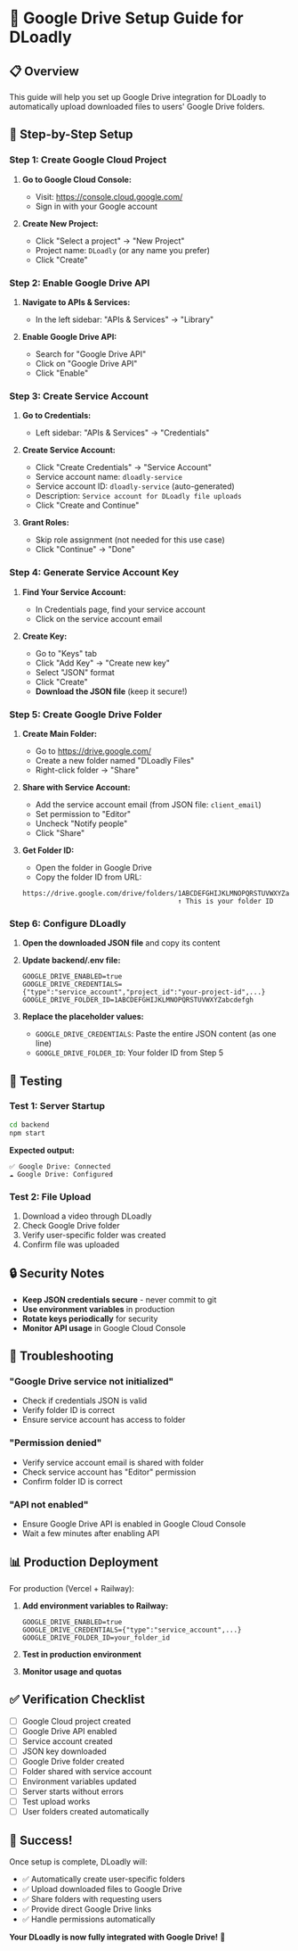 # 🚀 Google Drive Setup Guide for DLoadly

## 📋 Overview
This guide will help you set up Google Drive integration for DLoadly to automatically upload downloaded files to users' Google Drive folders.

## 🔧 Step-by-Step Setup

### **Step 1: Create Google Cloud Project**

1. **Go to Google Cloud Console:**
   - Visit: https://console.cloud.google.com/
   - Sign in with your Google account

2. **Create New Project:**
   - Click "Select a project" → "New Project"
   - Project name: `DLoadly` (or any name you prefer)
   - Click "Create"

### **Step 2: Enable Google Drive API**

1. **Navigate to APIs & Services:**
   - In the left sidebar: "APIs & Services" → "Library"

2. **Enable Google Drive API:**
   - Search for "Google Drive API"
   - Click on "Google Drive API"
   - Click "Enable"

### **Step 3: Create Service Account**

1. **Go to Credentials:**
   - Left sidebar: "APIs & Services" → "Credentials"

2. **Create Service Account:**
   - Click "Create Credentials" → "Service Account"
   - Service account name: `dloadly-service`
   - Service account ID: `dloadly-service` (auto-generated)
   - Description: `Service account for DLoadly file uploads`
   - Click "Create and Continue"

3. **Grant Roles:**
   - Skip role assignment (not needed for this use case)
   - Click "Continue" → "Done"

### **Step 4: Generate Service Account Key**

1. **Find Your Service Account:**
   - In Credentials page, find your service account
   - Click on the service account email

2. **Create Key:**
   - Go to "Keys" tab
   - Click "Add Key" → "Create new key"
   - Select "JSON" format
   - Click "Create"
   - **Download the JSON file** (keep it secure!)

### **Step 5: Create Google Drive Folder**

1. **Create Main Folder:**
   - Go to https://drive.google.com/
   - Create a new folder named "DLoadly Files"
   - Right-click folder → "Share"

2. **Share with Service Account:**
   - Add the service account email (from JSON file: `client_email`)
   - Set permission to "Editor"
   - Uncheck "Notify people"
   - Click "Share"

3. **Get Folder ID:**
   - Open the folder in Google Drive
   - Copy the folder ID from URL:
   ```
   https://drive.google.com/drive/folders/1ABCDEFGHIJKLMNOPQRSTUVWXYZabcdefgh
                                          ↑ This is your folder ID
   ```

### **Step 6: Configure DLoadly**

1. **Open the downloaded JSON file** and copy its content

2. **Update backend/.env file:**
   ```env
   GOOGLE_DRIVE_ENABLED=true
   GOOGLE_DRIVE_CREDENTIALS={"type":"service_account","project_id":"your-project-id",...}
   GOOGLE_DRIVE_FOLDER_ID=1ABCDEFGHIJKLMNOPQRSTUVWXYZabcdefgh
   ```

3. **Replace the placeholder values:**
   - `GOOGLE_DRIVE_CREDENTIALS`: Paste the entire JSON content (as one line)
   - `GOOGLE_DRIVE_FOLDER_ID`: Your folder ID from Step 5

## 🧪 Testing

### **Test 1: Server Startup**
```bash
cd backend
npm start
```

**Expected output:**
```
✅ Google Drive: Connected
☁️ Google Drive: Configured
```

### **Test 2: File Upload**
1. Download a video through DLoadly
2. Check Google Drive folder
3. Verify user-specific folder was created
4. Confirm file was uploaded

## 🔒 Security Notes

- **Keep JSON credentials secure** - never commit to git
- **Use environment variables** in production
- **Rotate keys periodically** for security
- **Monitor API usage** in Google Cloud Console

## 🚨 Troubleshooting

### **"Google Drive service not initialized"**
- Check if credentials JSON is valid
- Verify folder ID is correct
- Ensure service account has access to folder

### **"Permission denied"**
- Verify service account email is shared with folder
- Check service account has "Editor" permission
- Confirm folder ID is correct

### **"API not enabled"**
- Ensure Google Drive API is enabled in Google Cloud Console
- Wait a few minutes after enabling API

## 📊 Production Deployment

For production (Vercel + Railway):

1. **Add environment variables to Railway:**
   ```
   GOOGLE_DRIVE_ENABLED=true
   GOOGLE_DRIVE_CREDENTIALS={"type":"service_account",...}
   GOOGLE_DRIVE_FOLDER_ID=your_folder_id
   ```

2. **Test in production environment**

3. **Monitor usage and quotas**

## ✅ Verification Checklist

- [ ] Google Cloud project created
- [ ] Google Drive API enabled
- [ ] Service account created
- [ ] JSON key downloaded
- [ ] Google Drive folder created
- [ ] Folder shared with service account
- [ ] Environment variables updated
- [ ] Server starts without errors
- [ ] Test upload works
- [ ] User folders created automatically

## 🎉 Success!

Once setup is complete, DLoadly will:
- ✅ Automatically create user-specific folders
- ✅ Upload downloaded files to Google Drive
- ✅ Share folders with requesting users
- ✅ Provide direct Google Drive links
- ✅ Handle permissions automatically

**Your DLoadly is now fully integrated with Google Drive!** 🚀
